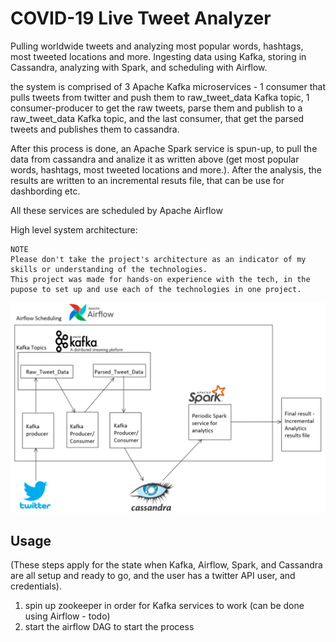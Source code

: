 # COVID-19 Live Tweet Analyzer
Pulling worldwide tweets and analyzing most popular words, hashtags, most tweeted locations and more. 
Ingesting data using Kafka, storing in Cassandra, analyzing with Spark, and scheduling with Airflow.

the system is comprised of 3 Apache Kafka microservices - 1 consumer that pulls tweets from twitter and push them to raw_tweet_data Kafka topic, 1 consumer-producer to get the raw tweets, parse them and publish to a raw_tweet_data Kafka topic, and the last consumer, that get the parsed tweets and publishes them to cassandra.

After this process is done, an Apache Spark service is spun-up, to pull the data from cassandra and analize it as written above (get most popular words, hashtags, most tweeted locations and more.). After the analysis, the results are written to an incremental resuts file, that can be use for dashbording etc.

All these services are scheduled by Apache Airflow

High level system architecture:
```
NOTE
Please don't take the project's architecture as an indicator of my skills or understanding of the technologies.
This project was made for hands-on experience with the tech, in the pupose to set up and use each of the technologies in one project.
```

![Alt text](covid-19-twitter-analytics.png?raw=true "system architecture")

## Usage
(These steps apply for the state when Kafka, Airflow, Spark, and Cassandra are all setup and ready to go, and the user has a twitter API user, and credentials).
1. spin up zookeeper in order for Kafka services to work (can be done using Airflow - todo)
2. start the airflow DAG to start the process
